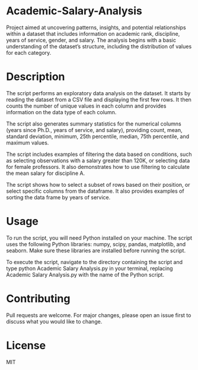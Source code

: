 # Academic-Salary-Analysis
Project aimed at uncovering patterns, insights, and potential relationships within a dataset that includes information on academic rank, discipline, years of service, gender, and salary.  The analysis begins with a basic understanding of the dataset’s structure, including the distribution of values for each category.
# Description
The script performs an exploratory data analysis on the dataset. It starts by reading the dataset from a CSV file and displaying the first few rows. It then counts the number of unique values in each column and provides information on the data type of each column.

The script also generates summary statistics for the numerical columns (years since Ph.D., years of service, and salary), providing count, mean, standard deviation, minimum, 25th percentile, median, 75th percentile, and maximum values.

The script includes examples of filtering the data based on conditions, such as selecting observations with a salary greater than 120K, or selecting data for female professors. It also demonstrates how to use filtering to calculate the mean salary for discipline A.

The script shows how to select a subset of rows based on their position, or select specific columns from the dataframe. It also provides examples of sorting the data frame by years of service.

# Usage
To run the script, you will need Python installed on your machine. The script uses the following Python libraries: numpy, scipy, pandas, matplotlib, and seaborn. Make sure these libraries are installed before running the script.

To execute the script, navigate to the directory containing the script and type python Academic Salary Analysis.py in your terminal, replacing Academic Salary Analysis.py with the name of the Python script.

# Contributing
Pull requests are welcome. For major changes, please open an issue first to discuss what you would like to change.

# License
MIT

